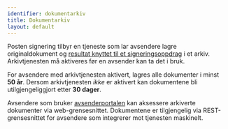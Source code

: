 ```yaml
---
identifier: dokumentarkiv
title: Dokumentarkiv
layout: default
---
```


Posten signering tilbyr en tjeneste som lar avsendere lagre originaldokument og [resultat knyttet til et signeringsoppdrag](#signerte_dokumenter) i et arkiv. Arkivtjenesten må aktiveres før en avsender kan ta det i bruk.

For avsendere med arkivtjenesten aktivert, lagres alle dokumenter i minst __50 år__. Dersom arkivtjenesten _ikke_ er aktivert kan dokumentene bli utilgjengeliggjort etter __30 dager__.

Avsendere som bruker [avsenderportalen](#org-portal) kan aksessere arkiverte dokumenter via web-grensesnittet. Dokumentene er tilgjengelig via REST-grensesnittet for avsendere som integrerer mot tjenesten maskinelt.